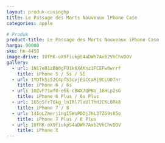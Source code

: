 ```yaml
---
layout: produk-casinghp
title: Le Passage des Morts Nouveaux iPhone Case
categories: apple

# Produk
product-title: Le Passage des Morts Nouveaux iPhone Case
harga: 90000
sku: hn-4458
image-drive: 1UfRK-oX9fiukpS4aDWh7Axb2VhChvDOV
gallery:
  - url: 1N17eB1zBb0gFU1k6XAKnz1FCEFw0wrrf
    title: iPhone 5 / 5s / SE
  - url: 1YDTk5i52C4pfS3cvjEiCCaRj9CLU07nr
    title: iPhone 6 / 6s
  - url: 1OZvF71wf0-e6k-cBWX7QPNo_16HLp2sG
    title: iPhone 6 Plus / 6s Plus
  - url: 165oSfrTGkg_lnIRl7lxUlThH2CKL0Rk8
    title: iPhone 7 / 8
  - url: 14IoLZmerjingI5WsPDDjJhL37ZG9s85o
    title: iPhone 7 Plus / 8 Plus
  - url: 1UfRK-oX9fiukpS4aDWh7Axb2VhChvDOV
    title: iPhone X
---
```

